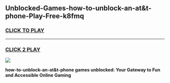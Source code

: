 
## Unblocked-Games-how-to-unblock-an-at&t-phone-Play-Free-k8fmq
<h3>
<a href="https://premium76.site?title=how-to-unblock-an-at&t-phone&ref=23A">CLICK TO PLAY</a></h3>
<hr>

<h3>
<a href="https://premium76.site?title=how-to-unblock-an-at&t-phone&ref=23A">CLICK 2 PLAY</a>
  
</h3>

<a href="https://premium76.site?title=how-to-unblock-an-at&t-phone&ref=23A"><img src="https://clearcache.store/games.png"></a>


**how-to-unblock-an-at&t-phone games unblocked: Your Gateway to Fun and Accessible Online Gaming**
